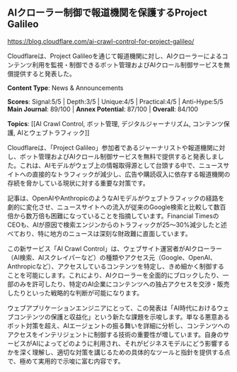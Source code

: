 ## AIクローラー制御で報道機関を保護するProject Galileo

https://blog.cloudflare.com/ai-crawl-control-for-project-galileo/

Cloudflareは、Project Galileoを通じて報道機関に対し、AIクローラーによるコンテンツ利用を監視・制御できるボット管理およびAIクロール制御サービスを無償提供すると発表した。

**Content Type**: News & Announcements

**Scores**: Signal:5/5 | Depth:3/5 | Unique:4/5 | Practical:4/5 | Anti-Hype:5/5
**Main Journal**: 89/100 | **Annex Potential**: 87/100 | **Overall**: 84/100

**Topics**: [[AI Crawl Control, ボット管理, デジタルジャーナリズム, コンテンツ保護, AIとウェブトラフィック]]

Cloudflareは、「Project Galileo」参加者であるジャーナリストや報道機関に対し、ボット管理およびAIクロール制御サービスを無料で提供すると発表しました。これは、AIモデルがウェブ上の情報取得源として台頭する中で、ニュースサイトへの直接的なトラフィックが減少し、広告や購読収入に依存する報道機関の存続を脅かしている現状に対する重要な対策です。

記事は、OpenAIやAnthropicのようなAIモデルがウェブトラフィックの経路を劇的に変化させ、ニュースサイトへの流入が従来のGoogle検索と比較して数百倍から数万倍も困難になっていることを指摘しています。Financial TimesのCEOも、AIが原因で検索エンジンからのトラフィックが25～30%減少したと述べており、特に地方のニュースは深刻な財政難に直面しています。

この新サービス「AI Crawl Control」は、ウェブサイト運営者がAIクローラー（AI検索、AIスクレイパーなど）の種類やアクセス元（Google、OpenAI、Anthropicなど）、アクセスしているコンテンツを特定し、きめ細かく制御することを可能にします。これにより、AIクローラーを全面的にブロックしたり、一部のみを許可したり、特定のAI企業にコンテンツへの独占アクセスを交渉・販売したりといった戦略的な判断が可能になります。

ウェブアプリケーションエンジニアにとって、この発表は「AI時代におけるウェブコンテンツの保護と収益化」という新たな課題を示唆します。単なる悪意あるボット対策を超え、AIエージェントの振る舞いを詳細に分析し、コンテンツへのアクセスをインテリジェントに制御する技術の重要性が増しています。自身のサービスがAIによってどのように利用され、それがビジネスモデルにどう影響するかを深く理解し、適切な対策を講じるための具体的なツールと指針を提供する点で、極めて実用的で示唆に富む内容です。